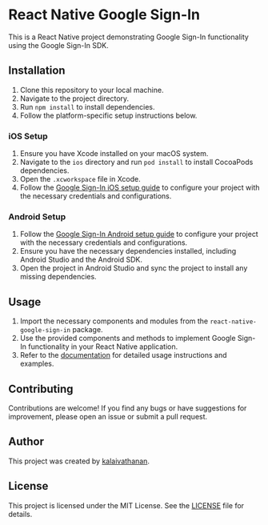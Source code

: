# React Native Google Sign-In

This is a React Native project demonstrating Google Sign-In functionality using the Google Sign-In SDK.

## Installation

1. Clone this repository to your local machine.
2. Navigate to the project directory.
3. Run `npm install` to install dependencies.
4. Follow the platform-specific setup instructions below.

### iOS Setup

1. Ensure you have Xcode installed on your macOS system.
2. Navigate to the `ios` directory and run `pod install` to install CocoaPods dependencies.
3. Open the `.xcworkspace` file in Xcode.
4. Follow the [Google Sign-In iOS setup guide](https://developers.google.com/identity/sign-in/ios) to configure your project with the necessary credentials and configurations.

### Android Setup

1. Follow the [Google Sign-In Android setup guide](https://developers.google.com/identity/sign-in/android) to configure your project with the necessary credentials and configurations.
2. Ensure you have the necessary dependencies installed, including Android Studio and the Android SDK.
3. Open the project in Android Studio and sync the project to install any missing dependencies.

## Usage

1. Import the necessary components and modules from the `react-native-google-sign-in` package.
2. Use the provided components and methods to implement Google Sign-In functionality in your React Native application.
3. Refer to the [documentation](https://github.com/react-native-google-signin/google-signin) for detailed usage instructions and examples.

## Contributing

Contributions are welcome! If you find any bugs or have suggestions for improvement, please open an issue or submit a pull request.

## Author

This project was created by [kalaivathanan](https://github.com/kalaivathanan).

## License

This project is licensed under the MIT License. See the [LICENSE](LICENSE) file for details.
